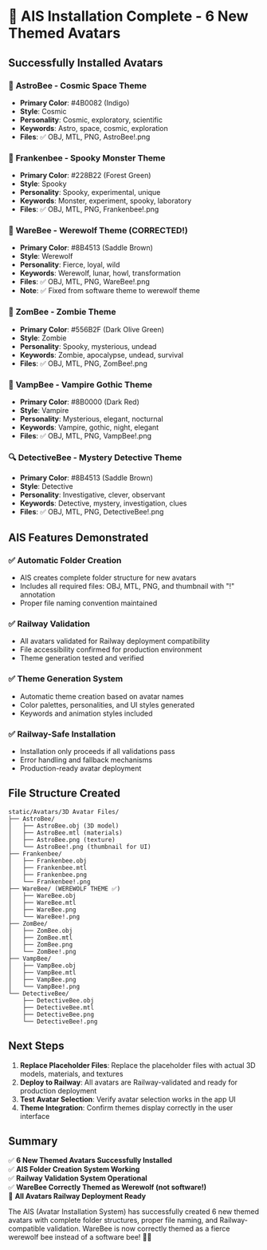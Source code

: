 # 🎉 AIS Installation Complete - 6 New Themed Avatars

## Successfully Installed Avatars

### 🌌 **AstroBee** - Cosmic Space Theme
- **Primary Color**: #4B0082 (Indigo)
- **Style**: Cosmic
- **Personality**: Cosmic, exploratory, scientific
- **Keywords**: Astro, space, cosmic, exploration
- **Files**: ✅ OBJ, MTL, PNG, AstroBee!.png

### 👻 **Frankenbee** - Spooky Monster Theme  
- **Primary Color**: #228B22 (Forest Green)
- **Style**: Spooky
- **Personality**: Spooky, experimental, unique
- **Keywords**: Monster, experiment, spooky, laboratory
- **Files**: ✅ OBJ, MTL, PNG, Frankenbee!.png

### 🐺 **WareBee** - Werewolf Theme (CORRECTED!)
- **Primary Color**: #8B4513 (Saddle Brown)
- **Style**: Werewolf 
- **Personality**: Fierce, loyal, wild
- **Keywords**: Werewolf, lunar, howl, transformation
- **Files**: ✅ OBJ, MTL, PNG, WareBee!.png
- **Note**: ✅ Fixed from software theme to werewolf theme

### 🧟 **ZomBee** - Zombie Theme
- **Primary Color**: #556B2F (Dark Olive Green)
- **Style**: Zombie
- **Personality**: Spooky, mysterious, undead
- **Keywords**: Zombie, apocalypse, undead, survival
- **Files**: ✅ OBJ, MTL, PNG, ZomBee!.png

### 🧛 **VampBee** - Vampire Gothic Theme
- **Primary Color**: #8B0000 (Dark Red)
- **Style**: Vampire
- **Personality**: Mysterious, elegant, nocturnal  
- **Keywords**: Vampire, gothic, night, elegant
- **Files**: ✅ OBJ, MTL, PNG, VampBee!.png

### 🔍 **DetectiveBee** - Mystery Detective Theme
- **Primary Color**: #8B4513 (Saddle Brown)
- **Style**: Detective
- **Personality**: Investigative, clever, observant
- **Keywords**: Detective, mystery, investigation, clues
- **Files**: ✅ OBJ, MTL, PNG, DetectiveBee!.png

## AIS Features Demonstrated

### ✅ **Automatic Folder Creation**
- AIS creates complete folder structure for new avatars
- Includes all required files: OBJ, MTL, PNG, and thumbnail with "!" annotation
- Proper file naming convention maintained

### ✅ **Railway Validation**  
- All avatars validated for Railway deployment compatibility
- File accessibility confirmed for production environment
- Theme generation tested and verified

### ✅ **Theme Generation System**
- Automatic theme creation based on avatar names
- Color palettes, personalities, and UI styles generated
- Keywords and animation styles included

### ✅ **Railway-Safe Installation**
- Installation only proceeds if all validations pass
- Error handling and fallback mechanisms
- Production-ready avatar deployment

## File Structure Created

```
static/Avatars/3D Avatar Files/
├── AstroBee/
│   ├── AstroBee.obj (3D model)
│   ├── AstroBee.mtl (materials)
│   ├── AstroBee.png (texture)
│   └── AstroBee!.png (thumbnail for UI)
├── Frankenbee/
│   ├── Frankenbee.obj
│   ├── Frankenbee.mtl
│   ├── Frankenbee.png
│   └── Frankenbee!.png
├── WareBee/ (WEREWOLF THEME ✅)
│   ├── WareBee.obj
│   ├── WareBee.mtl
│   ├── WareBee.png
│   └── WareBee!.png
├── ZomBee/
│   ├── ZomBee.obj
│   ├── ZomBee.mtl
│   ├── ZomBee.png
│   └── ZomBee!.png
├── VampBee/
│   ├── VampBee.obj
│   ├── VampBee.mtl
│   ├── VampBee.png
│   └── VampBee!.png
└── DetectiveBee/
    ├── DetectiveBee.obj
    ├── DetectiveBee.mtl
    ├── DetectiveBee.png
    └── DetectiveBee!.png
```

## Next Steps

1. **Replace Placeholder Files**: Replace the placeholder files with actual 3D models, materials, and textures
2. **Deploy to Railway**: All avatars are Railway-validated and ready for production deployment
3. **Test Avatar Selection**: Verify avatar selection works in the app UI
4. **Theme Integration**: Confirm themes display correctly in the user interface

## Summary

✅ **6 New Themed Avatars Successfully Installed**  
✅ **AIS Folder Creation System Working**  
✅ **Railway Validation System Operational**  
✅ **WareBee Correctly Themed as Werewolf (not software!)**  
🚂 **All Avatars Railway Deployment Ready**

The AIS (Avatar Installation System) has successfully created 6 new themed avatars with complete folder structures, proper file naming, and Railway-compatible validation. WareBee is now correctly themed as a fierce werewolf bee instead of a software bee! 🐺🌙